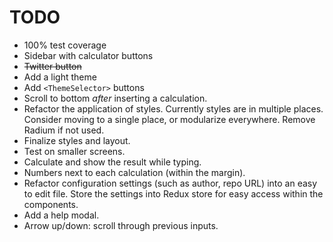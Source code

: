 TODO
=======================

* 100% test coverage
* Sidebar with calculator buttons
* ~~Twitter button~~
* Add a light theme
* Add `<ThemeSelector>` buttons
* Scroll to bottom *after* inserting a calculation.
* Refactor the application of styles. Currently styles are in multiple places. Consider moving to a single place, or modularize everywhere. Remove Radium if not used.
* Finalize styles and layout.
* Test on smaller screens.
* Calculate and show the result while typing.
* Numbers next to each calculation (within the margin).
* Refactor configuration settings (such as author, repo URL) into an easy to edit file. Store the settings into Redux store for easy access within the components.
* Add a help modal.
* Arrow up/down: scroll through previous inputs.

